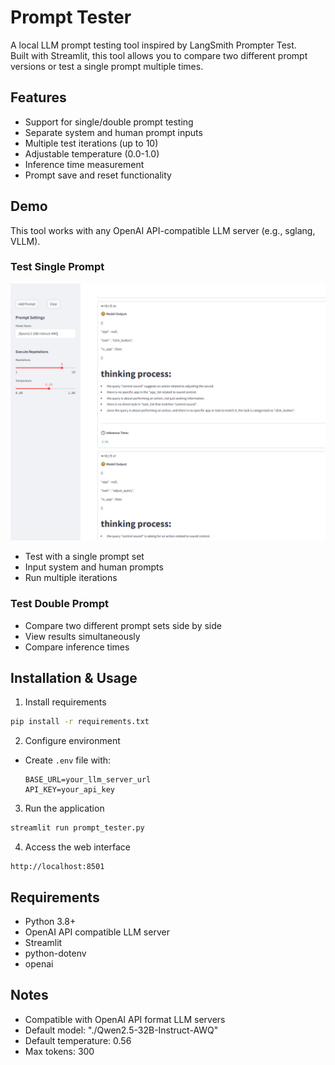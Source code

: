 # Prompt Tester

A local LLM prompt testing tool inspired by LangSmith Prompter Test.
<br>
Built with Streamlit, this tool allows you to compare two different prompt versions or test a single prompt multiple times.

## Features

- Support for single/double prompt testing
- Separate system and human prompt inputs
- Multiple test iterations (up to 10)
- Adjustable temperature (0.0-1.0)
- Inference time measurement
- Prompt save and reset functionality

## Demo

This tool works with any OpenAI API-compatible LLM server (e.g., sglang, VLLM).

### Test Single Prompt

![test1](readme_imgs/image1.png)

- Test with a single prompt set
- Input system and human prompts
- Run multiple iterations

### Test Double Prompt

- Compare two different prompt sets side by side
- View results simultaneously
- Compare inference times

## Installation & Usage

1. Install requirements

```bash
pip install -r requirements.txt
```

2. Configure environment

- Create `.env` file with:
  ```
  BASE_URL=your_llm_server_url
  API_KEY=your_api_key
  ```

3. Run the application

```bash
streamlit run prompt_tester.py
```

4. Access the web interface

```
http://localhost:8501
```

## Requirements

- Python 3.8+
- OpenAI API compatible LLM server
- Streamlit
- python-dotenv
- openai

## Notes

- Compatible with OpenAI API format LLM servers
- Default model: "./Qwen2.5-32B-Instruct-AWQ"
- Default temperature: 0.56
- Max tokens: 300
